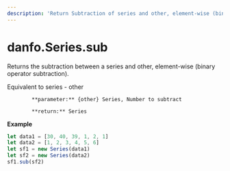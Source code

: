 ```yaml
---
description: 'Return Subtraction of series and other, element-wise (binary operator sub).'
---
```


# danfo.Series.sub

Returns the subtraction between a series and other, element-wise \(binary operator subtraction\).

Equivalent to series - other

            **parameter:** {other} Series, Number to subtract

            **return:** Series

**Example**

```javascript
let data1 = [30, 40, 39, 1, 2, 1]
let data2 = [1, 2, 3, 4, 5, 6]
let sf1 = new Series(data1)
let sf2 = new Series(data2)
sf1.sub(sf2)
```

